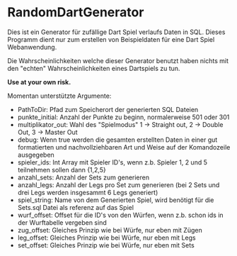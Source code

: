 # RandomDartGenerator

Dies ist ein Generator für zufällige Dart Spiel verlaufs Daten in SQL.
Dieses Programm dient nur zum erstellen von Beispieldaten für eine Dart Spiel Webanwendung.

Die Wahrscheinlichkeiten welche dieser Generator benutzt haben nichts mit den "echten" Wahrscheinlichkeiten eines Dartspiels zu tun.

**Use at your own risk.**


Momentan unterstützte Argumente:
- PathToDir: Pfad zum Speicherort der generierten SQL Dateien
- punkte_initial: Anzahl der Punkte zu beginn, normalerweise 501 oder 301
- multiplikator_out: Wahl des "Spielmodus" 1 -> Straight out, 2 -> Double Out, 3 -> Master Out
- debug: Wenn true werden die gesamten erstellten Daten in einer gut formatierten und nachvollziehbaren Art und Weise auf der Komandozeile ausgegeben
- spieler_ids: Int Array mit Spieler ID's, wenn z.b. Spieler 1, 2 und 5 teilnehmen sollen dann {1,2,5}
- anzahl_sets: Anzahl der Sets zum generieren
- anzahl_legs: Anzahl der Legs pro Set zum generieren (bei 2 Sets und drei Legs werden insgesammt 6 Legs generiert)
- spiel_string: Name von dem Generierten Spiel, wird benötigt für die Sets.sql Datei als referenz auf das Spiel
- wurf_offset: Offset für die ID's von den Würfen, wenn z.b. schon ids in der Wurftabelle vergeben sind
- zug_offset: Gleiches Prinzip wie bei Würfe, nur eben mit Zügen
- leg_offset: Gleiches Prinzip wie bei Würfe, nur eben mit Legs
- set_offset: Gleiches Prinzip wie bei Würfe, nur eben mit Sets
